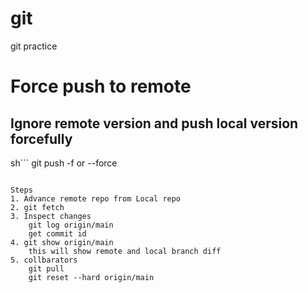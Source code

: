 # git
git practice

# Force push to remote

## Ignore remote version and push local version forcefully

sh```
git push -f or --force
```

Steps
1. Advance remote repo from Local repo
2. git fetch
3. Inspect changes
    git log origin/main
    get commit id
4. git show origin/main
    this will show remote and local branch diff
5. collbarators
    git pull
    git reset --hard origin/main